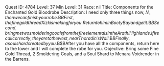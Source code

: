 Quest ID: 4784
Level: 37
Min Level: 31
Race: nil
Title: Components for the Enchanted Gold Bloodrobe
Description: I need only three things now, $N, then we can finish your robe.$B$BFirst, the fine gold thread Xizk is making for you. Return to him in Booty Bay and get it.$B$BSecond, bring me two smoldering coals from the fire elementals in the Arathi Highlands. If I recall correctly, they are to the west, near Thoradin's Wall.$B$BFinally, a soul shard created by you.$B$BAfter you have all the components, return here to the tower and I will complete the robe for you.
Objective: Bring some Fine Gold Thread, 2 Smoldering Coals, and a Soul Shard to Menara Voidrender in the Barrens.
